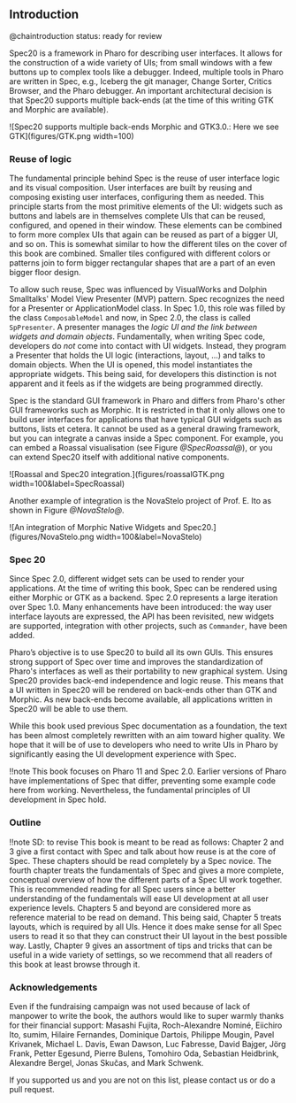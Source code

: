 ## Introduction@chaintroductionstatus: ready for reviewSpec20 is a framework in Pharo for describing user interfaces. It allows for the construction of a wide variety of UIs; from small windows with a few buttons up to complex tools like a debugger. Indeed, multiple tools in Pharo are written in Spec, e.g., Iceberg the git manager, Change Sorter, Critics Browser, and the Pharo debugger. An important architectural decision is that Spec20 supports multiple back-ends \(at the time of this writing GTK and Morphic are available\).![Spec20 supports multiple back-ends Morphic and GTK3.0.: Here we see GTK](figures/GTK.png width=100)### Reuse of logicThe fundamental principle behind Spec is the reuse of user interface logic and its visual composition. User interfaces are built by reusing and composing existing user interfaces, configuring them as needed. This principle starts from the most primitive elements of the UI: widgets such as buttons and labels are in themselves complete UIs that can be reused, configured, and opened in their window. These elements can be combined to form more complex UIs that again can be reused as part of a bigger UI, and so on. This is somewhat similar to how the different tiles on the cover of this book are combined. Smaller tiles configured with different colors or patterns join to form bigger rectangular shapes that are a part of an even bigger floor design. To allow such reuse, Spec was influenced by VisualWorks and Dolphin Smalltalks' Model View Presenter (MVP) pattern. Spec recognizes the need for a Presenter or ApplicationModel class. In Spec 1.0, this role was filled by the class `ComposableModel` and now, in Spec 2.0, the class is called `SpPresenter`. A presenter manages the _logic UI and the link between widgets and domain objects_. Fundamentally, when writing Spec code,  developers do _not_ come into contact with UI widgets. Instead, they program a Presenter that holds the UI logic (interactions, layout, ...) and talks to domain objects. When the UI is opened, this model instantiates the appropriate widgets. This being said, for developers this distinction is not apparent and it feels as if the widgets are being programmed directly.Spec is the standard GUI framework in Pharo and differs from Pharo's other GUI frameworks such as Morphic. It is restricted in that it only allows one to build user interfaces for applications that have typical GUI widgets such as buttons, lists et cetera. It cannot be used as a general drawing framework, but you can integrate a canvas inside a Spec component. For example, you can embed a Roassal visualisation \(see Figure *@SpecRoassal@*\), or you can extend Spec20 itself with additional native components.![Roassal and Spec20 integration.](figures/roassalGTK.png width=100&label=SpecRoassal)Another example of integration is the NovaStelo project of Prof. E. Ito as shown in Figure *@NovaStelo@*.![An integration of Morphic Native Widgets and Spec20.](figures/NovaStelo.png width=100&label=NovaStelo)### Spec 20Since Spec 2.0, different widget sets can be used to render your applications. At the time of writing this book, Spec can be rendered using either Morphic or GTK as a backend.Spec 2.0 represents a large iteration over Spec 1.0. Many enhancements have been introduced: the way user interface layouts are expressed, the API has been revisited, new widgets are supported, integration with other projects, such as `Commander`, have been added.Pharo’s objective is to use Spec20 to build all its own GUIs. This ensures strong support of Spec over time and improves the standardization of Pharo's interfaces as well as their portability to new graphical system.Using Spec20 provides back-end independence and logic reuse. This means that a UI written in Spec20 will be rendered on back-ends other than GTK and Morphic. As new back-ends become available, all applications written in Spec20 will be able to use them.While this book used previous Spec documentation as a foundation, the text has been almost completely rewritten with an aim toward higher quality. We hope that it will be of use to developers who need to write UIs in Pharo by significantly easing the UI development experience with Spec.!!note This book focuses on Pharo 11 and Spec 2.0. Earlier versions of Pharo have implementations of Spec that differ, preventing some example code here from working. Nevertheless, the fundamental principles of UI development in Spec hold.### Outline!!note SD: to reviseThis book is meant to be read as follows: Chapter 2 and 3 give a first contact with Spec and talk about how reuse is at the core of Spec. These chapters should be read completely by a Spec novice. The fourth chapter treats the fundamentals of Spec and gives a more complete, conceptual overview of how the different parts of a Spec UI work together. This is recommended reading for all Spec users since a better understanding of the fundamentals will ease UI development at all user experience levels. Chapters 5 and beyond are considered more as reference material to be read on demand. This being said, Chapter 5 treats layouts, which is required by all UIs. Hence it does make sense for all Spec users to read it so that they can construct their UI layout in the best possible way.  Lastly, Chapter 9 gives an assortment of tips and tricks that can be useful in a wide variety of settings, so we recommend that all readers of this book at least browse through it.### AcknowledgementsEven if the fundraising campaign was not used because of lack of manpower to write the book, the authors would like to super warmly thanks for their financial support: Masashi Fujita, Roch-Alexandre Nominé, Eiichiro Ito, sumim, Hilaire Fernandes, Dominique Dartois, Philippe Mougin, Pavel Krivanek, Michael L. Davis, Ewan Dawson, Luc Fabresse, David Bajger, Jörg Frank, Petter Egesund, Pierre Bulens, Tomohiro Oda, Sebastian Heidbrink, Alexandre Bergel, Jonas Skučas, and Mark Schwenk.If you supported us and you are not on this list, please contact us or do a pull request.